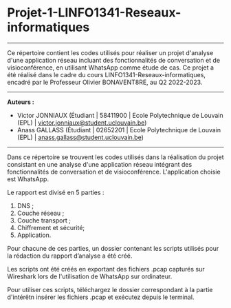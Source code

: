 # Projet-1-LINFO1341-Reseaux-informatiques
---

Ce répertoire contient les codes utilisés pour réaliser un projet d'analyse d'une application réseau incluant des fonctionnalités de conversation et de visioconférence, en utilisant WhatsApp comme étude de cas. Ce projet a été réalisé dans le cadre du cours LINFO1341-Reseaux-informatiques, encadré par le Professeur Olivier BONAVENT8RE, au Q2 2022-2023.

---

**Auteurs :**

- Victor JONNIAUX (Étudiant | 58411900 | Ecole Polytechnique de Louvain (EPL) | [victor.jonniaux@student.uclouvain.be](mailto:victor.jonniaux@student.uclouvain.be))
- Anass GALLASS (Étudiant | 02652201 | Ecole Polytechnique de Louvain (EPL) | [anass.gallass@student.uclouvain.be](mailto:anass.gallass@student.uclouvain.be))

---

Dans ce répertoire se trouvent les codes utilisés dans la réalisation du projet consistant en une analyse d'une application réseau intégrant des fonctionnalités de conversation et de visioconférence. L'application choisie est WhatsApp.

Le rapport est divisé en 5 parties : 

1. DNS ;
2. Couche réseau ;
3. Couche transport ;
4. Chiffrement et sécurité; 
5. Application.

Pour chacune de ces parties, un dossier contenant les scripts utilisés pour la rédaction du rapport d’analyse a été créé.

Les scripts ont été créés en exportant des fichiers .pcap capturés sur Wireshark lors de l'utilisation de WhatsApp sur ordinateur.

Pour utiliser ces scripts, téléchargez le dossier correspondant à la partie d'intérêtn insérer les fichiers .pcap et exécutez depuis le terminal.

